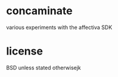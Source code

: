 # concaminate

various experiments with the affectiva SDK

# license

BSD unless stated otherwisejk
